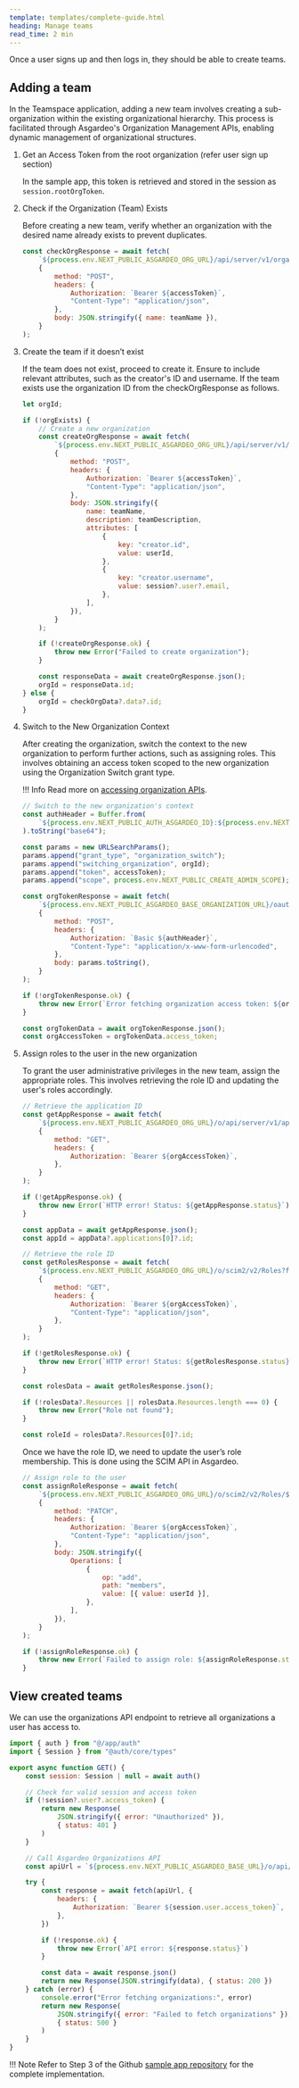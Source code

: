 ```yaml
---
template: templates/complete-guide.html
heading: Manage teams
read_time: 2 min
---
```


Once a user signs up and then logs in, they should be able to create teams.

## Adding a team

In the Teamspace application, adding a new team involves creating a sub-organization within the existing organizational hierarchy. This process is facilitated through Asgardeo's Organization Management APIs, enabling dynamic management of organizational structures.

1. Get an Access Token from the root organization (refer user sign up section)

    In the sample app, this token is retrieved and stored in the session as `session.rootOrgToken`.

2. Check if the Organization (Team) Exists

    Before creating a new team, verify whether an organization with the desired name already exists to prevent duplicates.

    ```javascript
    const checkOrgResponse = await fetch(
        `${process.env.NEXT_PUBLIC_ASGARDEO_ORG_URL}/api/server/v1/organizations/check-name`,
        {
            method: "POST",
            headers: {
                Authorization: `Bearer ${accessToken}`,
                "Content-Type": "application/json",
            },
            body: JSON.stringify({ name: teamName }),
        }
    );
    ```

3. Create the team if it doesn’t exist

    If the team does not exist, proceed to create it. Ensure to include relevant attributes, such as the creator's ID and username. If the team exists use the organization ID from the checkOrgResponse as follows.

    ```javascript
    let orgId;

    if (!orgExists) {
        // Create a new organization
        const createOrgResponse = await fetch(
            `${process.env.NEXT_PUBLIC_ASGARDEO_ORG_URL}/api/server/v1/organizations`,
            {
                method: "POST",
                headers: {
                    Authorization: `Bearer ${accessToken}`,
                    "Content-Type": "application/json",
                },
                body: JSON.stringify({
                    name: teamName,
                    description: teamDescription,
                    attributes: [
                        {
                            key: "creator.id",
                            value: userId,
                        },
                        {
                            key: "creator.username",
                            value: session?.user?.email,
                        },
                    ],
                }),
            }
        );

        if (!createOrgResponse.ok) {
            throw new Error("Failed to create organization");
        }

        const responseData = await createOrgResponse.json();
        orgId = responseData.id;
    } else {
        orgId = checkOrgData?.data?.id;
    }
    ```

4. Switch to the New Organization Context

    After creating the organization, switch the context to the new organization to perform further actions, such as assigning roles. This involves obtaining an access token scoped to the new organization using the Organization Switch grant type.

    !!! Info
        Read more on [accessing organization APIs]({{base_path}}/apis/organization-apis/authentication/).

    ```javascript
    // Switch to the new organization's context
    const authHeader = Buffer.from(
        `${process.env.NEXT_PUBLIC_AUTH_ASGARDEO_ID}:${process.env.NEXT_PUBLIC_AUTH_ASGARDEO_SECRET}`
    ).toString("base64");

    const params = new URLSearchParams();
    params.append("grant_type", "organization_switch");
    params.append("switching_organization", orgId);
    params.append("token", accessToken);
    params.append("scope", process.env.NEXT_PUBLIC_CREATE_ADMIN_SCOPE);

    const orgTokenResponse = await fetch(
        `${process.env.NEXT_PUBLIC_ASGARDEO_BASE_ORGANIZATION_URL}/oauth2/token`,
        {
            method: "POST",
            headers: {
                Authorization: `Basic ${authHeader}`,
                "Content-Type": "application/x-www-form-urlencoded",
            },
            body: params.toString(),
        }
    );

    if (!orgTokenResponse.ok) {
        throw new Error(`Error fetching organization access token: ${orgTokenResponse.statusText}`);
    }

    const orgTokenData = await orgTokenResponse.json();
    const orgAccessToken = orgTokenData.access_token;
    ```

5. Assign roles to the user in the new organization

    To grant the user administrative privileges in the new team, assign the appropriate roles. This involves retrieving the role ID and updating the user's roles accordingly.

    ```javascript
    // Retrieve the application ID
    const getAppResponse = await fetch(
        `${process.env.NEXT_PUBLIC_ASGARDEO_ORG_URL}/o/api/server/v1/applications?filter=name%20eq%20${process.env.NEXT_PUBLIC_APP_NAME}`,
        {
            method: "GET",
            headers: {
                Authorization: `Bearer ${orgAccessToken}`,
            },
        }
    );

    if (!getAppResponse.ok) {
        throw new Error(`HTTP error! Status: ${getAppResponse.status}`);
    }

    const appData = await getAppResponse.json();
    const appId = appData?.applications[0]?.id;

    // Retrieve the role ID
    const getRolesResponse = await fetch(
        `${process.env.NEXT_PUBLIC_ASGARDEO_ORG_URL}/o/scim2/v2/Roles?filter=displayName%20eq%20${encodeURIComponent(process.env.NEXT_PUBLIC_B2B_ADMIN_ROLE_NAME)}%20and%20audience.value%20eq%20${appId}`,
        {
            method: "GET",
            headers: {
                Authorization: `Bearer ${orgAccessToken}`,
                "Content-Type": "application/json",
            },
        }
    );

    if (!getRolesResponse.ok) {
        throw new Error(`HTTP error! Status: ${getRolesResponse.status}`);
    }

    const rolesData = await getRolesResponse.json();

    if (!rolesData?.Resources || rolesData.Resources.length === 0) {
        throw new Error("Role not found");
    }

    const roleId = rolesData?.Resources[0]?.id;
    ```

    Once we have the role ID, we need to update the user’s role membership. This is done using the SCIM API in Asgardeo.

    ```javascript
    // Assign role to the user
    const assignRoleResponse = await fetch(
        `${process.env.NEXT_PUBLIC_ASGARDEO_ORG_URL}/o/scim2/v2/Roles/${roleId}`,
        {
            method: "PATCH",
            headers: {
                Authorization: `Bearer ${orgAccessToken}`,
                "Content-Type": "application/json",
            },
            body: JSON.stringify({
                Operations: [
                    {
                        op: "add",
                        path: "members",
                        value: [{ value: userId }],
                    },
                ],
            }),
        }
    );

    if (!assignRoleResponse.ok) {
        throw new Error(`Failed to assign role: ${assignRoleResponse.statusText}`);
    }
    ```

## View created teams

We can use the organizations API endpoint to retrieve all organizations a user has access to.

```javascript title="app/api/organizations/route.ts"
import { auth } from "@/app/auth"
import { Session } from "@auth/core/types"

export async function GET() {
    const session: Session | null = await auth()

    // Check for valid session and access token
    if (!session?.user?.access_token) {
        return new Response(
            JSON.stringify({ error: "Unauthorized" }), 
            { status: 401 }
        )
    }

    // Call Asgardeo Organizations API
    const apiUrl = `${process.env.NEXT_PUBLIC_ASGARDEO_BASE_URL}/o/api/users/v1/me/organizations`

    try {
        const response = await fetch(apiUrl, {
            headers: {
                Authorization: `Bearer ${session.user.access_token}`,
            },
        })

        if (!response.ok) {
            throw new Error(`API error: ${response.status}`)
        }

        const data = await response.json()
        return new Response(JSON.stringify(data), { status: 200 })
    } catch (error) {
        console.error("Error fetching organizations:", error)
        return new Response(
            JSON.stringify({ error: "Failed to fetch organizations" }), 
            { status: 500 }
        )
    }
}
```

!!! Note
    Refer to Step 3 of the Github [sample app repository](https://github.com/savindi7/asgardeo-next-b2b-sample-app) for the complete implementation.
